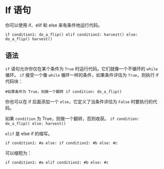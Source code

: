 # If 语句
你可以使用 if、elif 和 else 来有条件地运行代码。

`if condition1:
	do_a_flip()
elif condition2:
	harvest()
else:
	do_a_flip()
	harvest()`

## 语法
`if` 语句允许你仅在某个条件为 `True` 时运行代码。它们就像一个不循环的 `while` 循环。
`if` 接受一个像 `while` 循环一样的条件，如果条件评估为 `True`，则执行 if 代码块：

`#如果条件为 True，则做一个翻转
if condition:
	do_a_flip()`

你也可以在 if 后面添加一个 `else`，它定义了当条件评估为 `False` 时要执行的代码。

如果 `condition` 为 True，则做一个翻转，否则收获。
`if condition:
	do_a_flip()
else:
	harvest()`

`elif` 是 else if 的缩写。

`if condition1:
	#a
else:
	if condition2:
		#b
	else:
		#c`

可以缩短为：

`if condition1:
	#a
elif condition2:
	#b
else:
	#c`